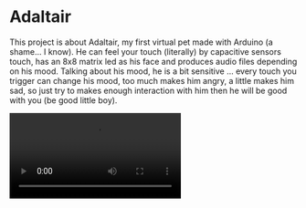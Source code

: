 # Adaltair
This project is about Adaltair, my first virtual pet made with Arduino (a shame... I know). He can feel your touch (literally) by capacitive sensors touch, has an 8x8 matrix led as his face and produces audio files depending on his mood. Talking about his mood, he is a bit sensitive ... every touch you trigger can change his mood, too much makes him angry, a little makes him sad, so just try to makes enough interaction with him then he will be good with you (be good little boy).


![Adaltair](https://i.imgur.com/F0s8K5N.mp4)
